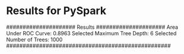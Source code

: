 # Results for PySpark
##################### Results #####################
Area Under ROC Curve: 0.8963
Selected Maximum Tree Depth: 6
Selected Number of Trees: 1000
##################################################